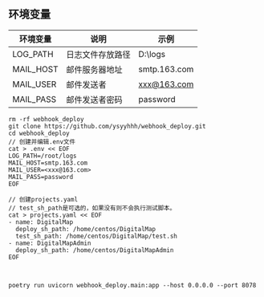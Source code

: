 
## 环境变量

|环境变量|说明|示例|
|--|--|--|
|LOG_PATH|日志文件存放路径|D:\logs|
|MAIL_HOST|邮件服务器地址|smtp.163.com|
|MAIL_USER|邮件发送者|<xxx@163.com>|
|MAIL_PASS|邮件发送者密码|password|

```shell
rm -rf webhook_deploy
git clone https://github.com/ysyyhhh/webhook_deploy.git
cd webhook_deploy
// 创建并编辑.env文件
cat > .env << EOF
LOG_PATH=/root/logs
MAIL_HOST=smtp.163.com
MAIL_USER=<xxx@163.com>
MAIL_PASS=password
EOF

// 创建projects.yaml
// test_sh_path是可选的，如果没有则不会执行测试脚本。
cat > projects.yaml << EOF
- name: DigitalMap
  deploy_sh_path: /home/centos/DigitalMap
  test_sh_path: /home/centos/DigitalMap/test.sh
- name: DigitalMapAdmin
  deploy_sh_path: /home/centos/DigitalMapAdmin
EOF



poetry run uvicorn webhook_deploy.main:app --host 0.0.0.0 --port 8078
```
